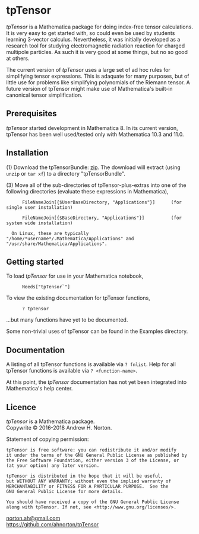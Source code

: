 # tpTensor

*tpTensor* is a Mathematica package for doing index-free tensor calculations. It is very easy to get started with,
so could even be used by students learning 3-vector calculus. Nevertheless, it was initially developed as a
research tool for studying electromagnetic radiation reaction for charged multipole particles. As such it is very
good at some things, but no so good at others.

The current version of *tpTensor* uses a large set of ad hoc rules for simplifying tensor expressions. This is 
adaquate for many purposes, but of little use for problems like simplifying polynomials of the Riemann tensor. A
future version of tpTensor might make use of Mathematica's built-in canonical tensor simplification. 

## Prerequisites

  *tpTensor* started development in Mathematica 8. In its current version, tpTensor has been well used/tested only with
  Mathematica 10.3 and 11.0. 
  
## Installation

  (1) Download the tpTensorBundle:  [zip](https://github.com/ahnorton/tpTensor/releases).
      The download will extract (using `unzip` or `tar xf`) to a directory "tpTensorBundle". 

  (3) Move all of the sub-directories of tpTensor-plus-extras into one of the following
      directories (evaluate these expressions in Mathematica),

          FileNameJoin[{$UserBaseDirectory, "Applications"}]      (for single user installation)

          FileNameJoin[{$BaseDirectory, "Applications"}]          (for system wide installation) 
           
      On Linux, these are typically  "/home/*username*/.Mathematica/Applications" and  "/usr/share/Mathematica/Applications".

## Getting started

   To load *tpTensor* for use in your Mathematica notebook, 

          Needs["tpTensor`"]

   To view the existing documentation for tpTensor functions,

          ? tpTensor

   ...but many functions have yet to be documented.
 
   Some non-trivial uses of tpTensor can be found in the Examples directory.

## Documentation

   A listing of all tpTensor functions is available via `? fnlist`.
   Help for all tpTensor functions is available via `? <function-name>`.

   At this point, the *tpTensor* documentation has not yet been integrated into
   Mathematica's help center.

## Licence

 *tpTensor* is a Mathematica package.
 <br>
 Copywrite &copy; 2016-2018  Andrew H. Norton.
 
 Statement of copying permission:

    tpTensor is free software: you can redistribute it and/or modify
    it under the terms of the GNU General Public License as published by
    the Free Software Foundation, either version 3 of the License, or
    (at your option) any later version.

    tpTensor is distributed in the hope that it will be useful,
    but WITHOUT ANY WARRANTY; without even the implied warranty of
    MERCHANTABILITY or FITNESS FOR A PARTICULAR PURPOSE.  See the
    GNU General Public License for more details.

    You should have received a copy of the GNU General Public License
    along with tpTensor. If not, see <http://www.gnu.org/licenses/>.

norton.ah@gmail.com <br>
https://github.com/ahnorton/tpTensor


